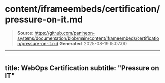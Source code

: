 # content/iframeembeds/certification/pressure-on-it.md

> **Source**: https://github.com/pantheon-systems/documentation/blob/main/content/iframeembeds/certification/pressure-on-it.md
> **Generated**: 2025-08-19 15:07:00

---

---
title: WebOps Certification
subtitle: "Pressure on IT"
---

<Partial file="certification-guide/pressure-on-it.md" />
